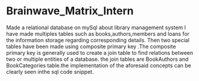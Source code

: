 # Brainwave_Matrix_Intern
Made a relational database on mySql about library management system
I have made multiples tables such as books,authors,members and loans for the information storage regarding corresponding details.
Then two special tables have been made using composite primary key .The composite primary key is generally used to create a join table to find relations between two or multiple entities of a database.
the join tables are BookAuthors and BookCategories table.the implementation of the aforesaid concepts can be clearly seen inthe sql code snippet. 
